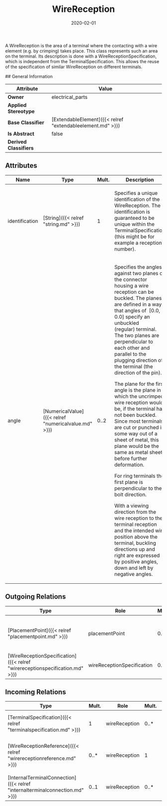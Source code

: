﻿---
title: WireReception
toc: false
type: specs
date: "2020-02-01"
draft: false
specification: VEC
version: 1.2.0
documentType: "Recommendation"
elementType: Class
classes:
  - WireReception
menu_name: vec-1.2.0
---
<p> A WireReception is the area of a terminal where the contacting with a wire element (e.g. by crimping) takes place. This class represents such an area on the terminal. Its description is done with a WireReceptionSpecification, which is independent from the TerminalSpecification. This allows the reuse of the specification of similar WireReception on different terminals.      </p>
## General Information

| Attribute               | Value |
|-------------------------|-------|
| **Owner**               | electrical_parts |
| **Applied Stereotype**  |   |
| **Base Classifier**     | [ExtendableElement]({{< relref "extendableelement.md" >}})<br/>  |
| **Is Abstract**         | false |
| **Derived Classifiers** |   |

## Attributes
|  Name  |  Type  |  Mult.  |  Description  |  Owning Classifier  |
|--------|--------|---------|---------------|--------------|
|identification | [String]({{< relref "string.md" >}}) | 1 | <p> Specifies a unique identification of the WireReception. The identification is guaranteed to be unique within the TerminalSpecification (this might be for example a reception number).      </p> | [WireReception]({{< relref "wirereception.md" >}}) |
|angle | [NumericalValue]({{< relref "numericalvalue.md" >}}) | 0..2 | <p> Specifies the angles against two planes of the connector housing a wire reception can be buckled. The planes are defined in a way, that angles of &#160;[0.0, 0.0] specify an unbuckled (regular)&#160;terminal. The two planes are perpendicular to each other and parallel to the plugging direction of the terminal (the direction of the pin).      </p>      <p> The plane for the first angle is the plane in which the uncrimped wire reception would be, if the terminal has not been buckled. Since most terminals are cut or punched in some way out of a sheet of metal, this plane would be the same as metal sheet before further deformation.      </p>      <p> For ring terminals the first plane is perpendicular to the bolt direction.      </p>      <p> With a viewing direction from the wire reception to the terminal reception and the intended wire position above the terminal, buckling directions up and right are expressed by positive angles, down and left by negative angles.      </p> | [WireReception]({{< relref "wirereception.md" >}}) |

## Outgoing Relations
|    Type  |   Role   |   Mult.   |   Mult.   |   Description   |
|----------|----------|-----------|-----------|-----------------|
| [PlacementPoint]({{< relref "placementpoint.md" >}}) | placementPoint | 0..1 | 0..* | <p> Specifies the <i>PlacementPoint</i> that represents this <i>WireReception</i> in a PlaceableElementSpecification.      </p> |
| [WireReceptionSpecification]({{< relref "wirereceptionspecification.md" >}}) | wireReceptionSpecification | 0..1 | 0..* | References the WireReceptionSpecification that specifies the WireReception. |
##  Incoming Relations
|    Type  |   Mult.  |   Role    |   Mult.   |   Description  |
|----------|----------|-----------|-----------|----------------|
| [TerminalSpecification]({{< relref "terminalspecification.md" >}}) | 1 | wireReception | 0..* | Specifies the WireReceptions of the terminal described by the TerminalSpecification. |
| [WireReceptionReference]({{< relref "wirereceptionreference.md" >}}) | 0..* | wireReception | 1 | <p> References the <i>WireReception</i> that is instanced by this <i>WireReceptionReference.</i>      </p> |
| [InternalTerminalConnection]({{< relref "internalterminalconnection.md" >}}) | 0..1 | wireReception | 0..* | References the WireReceptions that participate in the InternalTerminalConnection. |
